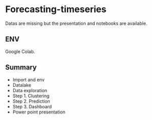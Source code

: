 # Forecasting-timeseries

Datas are missing but the presentation and notebooks are available.

## ENV

Google Colab.

## Summary

- Import and env
- Datalake
- Data exploration
- Step 1. Clustering
- Step 2. Prediction
- Step 3. Dashboard
- Power point presentation

